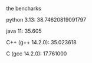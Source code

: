 the bencharks

python 3.13: 38.74620819091797

java 11: 35.605

C++ (g++ 14.2.0): 35.023618

C (gcc 14.2.0): 17.761000

